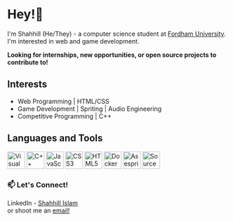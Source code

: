 # Hey!👋
I'm Shahhill (He/They) - a computer science student at [Fordham University](https://www.fordham.edu/). I'm interested in web and game development.

**Looking for internships, new opportunities, or open source projects to contribute to!**

## Interests
- Web Programming | HTML/CSS
- Game Development | Spriting | Audio Engineering
- Competitive Programming | C++


## Languages and Tools
<p float="left">
  <img src="https://github.com/get-icon/geticon/raw/master/icons/visual-studio-code.svg" alt="Visual Studio Code" width="40" />
  <img src="https://github.com/get-icon/geticon/raw/master/icons/c-plusplus.svg" alt="C++" width="40" />  
  <img src="https://github.com/get-icon/geticon/raw/master/icons/javascript.svg" alt="JavaScript" width="40" />
  <img src="https://github.com/get-icon/geticon/raw/master/icons/css-3.svg" alt="CSS3" width="40" />
  <img src="https://github.com/get-icon/geticon/raw/master/icons/html-5.svg" alt="HTML5" width="40" />
  <img src="https://github.com/get-icon/geticon/raw/master/icons/docker-icon.svg" alt="Docker" width="40" />
  <img src="https://upload.wikimedia.org/wikipedia/commons/2/24/Logo_Aseprite.png" alt="Asesprite" width="40" />
  <img src="https://cdn3.emoji.gg/emojis/2852-sfm.png)](https://emoji.gg/emoji/2852-sfm" alt="SourceFilmmaker" width="40" />
</p>


### 📫 Let's Connect!
LinkedIn - [Shahhill Islam](https://www.linkedin.com/in/shahslam)
<br> or shoot me an [email!](sislam43092@gmail.com)
